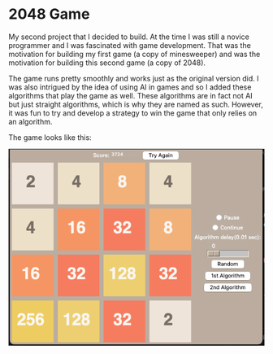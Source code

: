 # 2048 Game

My second project that I decided to build. At the time I was still a novice programmer and I was fascinated with game development. That was the motivation for building my first game (a copy of minesweeper) and was the motivation for building this second game (a copy of 2048).

The game runs pretty smoothly and works just as the original version did. I was also intrigued by the idea of using AI in games and so I added these algorithms that play the game as well. These algorithms are in fact not AI but just straight algorithms, which is why they are named as such. However, it was fun to try and develop a strategy to win the game that only relies on an algorithm.

The game looks like this:

![2048 Game Snapshot](2048.png)
